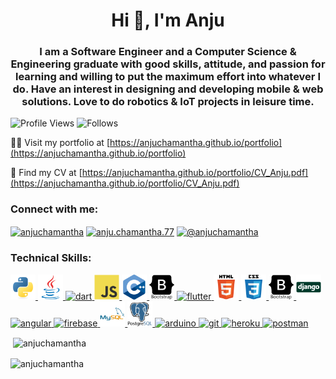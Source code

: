 <h1 align="center">Hi 👋, I'm Anju</h1>
<h3 align="center">I am a Software Engineer and a Computer Science & Engineering graduate with good skills, attitude, and passion for learning and willing to put the maximum effort into whatever I do. Have an interest in designing and developing mobile & web solutions. Love to do robotics & IoT projects in leisure time.</h3>

<p align="left"> 
<img src="https://komarev.com/ghpvc/?username=anjuchamantha&label=Profile%20Views&color=0e75b6&style=flat" alt="Profile Views" />
<img src="https://img.shields.io/github/followers/anjuchamantha?label=follow&style=social" alt="Follows" /> 
</p>

👨‍💻 Visit my portfolio at [https://anjuchamantha.github.io/portfolio](https://anjuchamantha.github.io/portfolio)

📄 Find my CV at [https://anjuchamantha.github.io/portfolio/CV_Anju.pdf](https://anjuchamantha.github.io/portfolio/CV_Anju.pdf)

<h3 align="left">Connect with me:</h3>
<p align="left">
<a href="https://linkedin.com/in/anjuchamantha" target="blank"><img align="center" src="https://raw.githubusercontent.com/rahuldkjain/github-profile-readme-generator/master/src/images/icons/Social/linked-in-alt.svg" alt="anjuchamantha" height="30" width="40" /></a>
<a href="https://fb.com/anju.chamantha.77" target="blank"><img align="center" src="https://raw.githubusercontent.com/rahuldkjain/github-profile-readme-generator/master/src/images/icons/Social/facebook.svg" alt="anju.chamantha.77" height="30" width="40" /></a>
<a href="https://medium.com/@anjuchamantha" target="blank"><img align="center" src="https://raw.githubusercontent.com/rahuldkjain/github-profile-readme-generator/master/src/images/icons/Social/medium.svg" alt="@anjuchamantha" height="30" width="40" /></a>
</p>

<h3 align="left">Technical Skills:</h3>

<p align="left"> 
  <a href="https://www.python.org" target="_blank" rel="noreferrer"> <img src="https://raw.githubusercontent.com/devicons/devicon/master/icons/python/python-original.svg" alt="python" width="40" height="40"/> </a> 
  <a href="https://www.java.com" target="_blank" rel="noreferrer"> <img src="https://raw.githubusercontent.com/devicons/devicon/master/icons/java/java-original.svg" alt="java" width="40" height="40"/> </a>
  <a href="https://dart.dev" target="_blank" rel="noreferrer"> <img src="https://www.vectorlogo.zone/logos/dartlang/dartlang-icon.svg" alt="dart" width="40" height="40"/> </a> 
  <a href="https://developer.mozilla.org/en-US/docs/Web/JavaScript" target="_blank" rel="noreferrer"> <img src="https://raw.githubusercontent.com/devicons/devicon/master/icons/javascript/javascript-original.svg" alt="javascript" width="40" height="40"/> </a> 
  <a href="https://www.w3schools.com/cpp/" target="_blank" rel="noreferrer"> <img src="https://raw.githubusercontent.com/devicons/devicon/master/icons/cplusplus/cplusplus-original.svg" alt="cplusplus" width="40" height="40"/> </a> 
  <a href="https://getbootstrap.com" target="_blank" rel="noreferrer"> <img src="https://raw.githubusercontent.com/devicons/devicon/master/icons/bootstrap/bootstrap-plain-wordmark.svg" alt="bootstrap" width="40" height="40"/> </a> <a href="https://flutter.dev" target="_blank" rel="noreferrer"> <img src="https://www.vectorlogo.zone/logos/flutterio/flutterio-icon.svg" alt="flutter" width="40" height="40"/> </a>
  <a href="https://www.w3.org/html/" target="_blank" rel="noreferrer"> <img src="https://raw.githubusercontent.com/devicons/devicon/master/icons/html5/html5-original-wordmark.svg" alt="html5" width="40" height="40"/> </a> 
  <a href="https://www.w3schools.com/css/" target="_blank" rel="noreferrer"> <img src="https://raw.githubusercontent.com/devicons/devicon/master/icons/css3/css3-original-wordmark.svg" alt="css3" width="40" height="40"/> </a> 
  <a href="https://getbootstrap.com" target="_blank" rel="noreferrer"> <img src="https://raw.githubusercontent.com/devicons/devicon/master/icons/bootstrap/bootstrap-plain-wordmark.svg" alt="bootstrap" width="40" height="40"/> </a> 
  <a href="https://www.djangoproject.com/" target="_blank" rel="noreferrer"> <img src="https://raw.githubusercontent.com/devicons/devicon/master/icons/django/django-original.svg" alt="django" width="40" height="40"/> </a> 
  <a href="https://angular.io" target="_blank" rel="noreferrer"> <img src="https://angular.io/assets/images/logos/angular/angular.svg" alt="angular" width="40" height="40"/> </a>
  <a href="https://firebase.google.com/" target="_blank" rel="noreferrer"> <img src="https://www.vectorlogo.zone/logos/firebase/firebase-icon.svg" alt="firebase" width="40" height="40"/> </a> 
  <a href="https://www.mysql.com/" target="_blank" rel="noreferrer"> <img src="https://raw.githubusercontent.com/devicons/devicon/master/icons/mysql/mysql-original-wordmark.svg" alt="mysql" width="40" height="40"/> </a> 
  <a href="https://www.postgresql.org" target="_blank" rel="noreferrer"> <img src="https://raw.githubusercontent.com/devicons/devicon/master/icons/postgresql/postgresql-original-wordmark.svg" alt="postgresql" width="40" height="40"/> </a> 
  <a href="https://www.arduino.cc/" target="_blank" rel="noreferrer"> <img src="https://cdn.worldvectorlogo.com/logos/arduino-1.svg" alt="arduino" width="40" height="40"/> </a> 
  <a href="https://git-scm.com/" target="_blank" rel="noreferrer"> <img src="https://www.vectorlogo.zone/logos/git-scm/git-scm-icon.svg" alt="git" width="40" height="40"/> </a> 
  <a href="https://heroku.com" target="_blank" rel="noreferrer"> <img src="https://www.vectorlogo.zone/logos/heroku/heroku-icon.svg" alt="heroku" width="40" height="40"/> </a> 
  <a href="https://postman.com" target="_blank" rel="noreferrer"> <img src="https://www.vectorlogo.zone/logos/getpostman/getpostman-icon.svg" alt="postman" width="40" height="40"/> </a> 
</p>


<p>&nbsp;<img align="center" src="https://github-readme-stats.vercel.app/api?username=anjuchamantha&show_icons=true&locale=en&include_all_commits=true&count_private=true&theme=dracula" alt="anjuchamantha"/></p>
<p><img align="center" src="https://github-readme-streak-stats.herokuapp.com/?user=anjuchamantha&theme=dracula" alt="anjuchamantha"/></p> 
<!-- <p><img align="left" src="https://github-readme-stats.vercel.app/api/top-langs?username=anjuchamantha&show_icons=true&locale=en&theme=dracula&include_all_commits=true&langs_count=9&layout=compact&hide=Html,Jupyter Notebook,CSS,Kotlin,Swift,Objective-C" alt="anjuchamantha"/></p> -->
<!-- ![Your Repository's Stats](https://github-readme-stats.vercel.app/api?username=anjuchamantha&show_icons=true&include_all_commits=true&count_private=true&theme=dracula) -->


